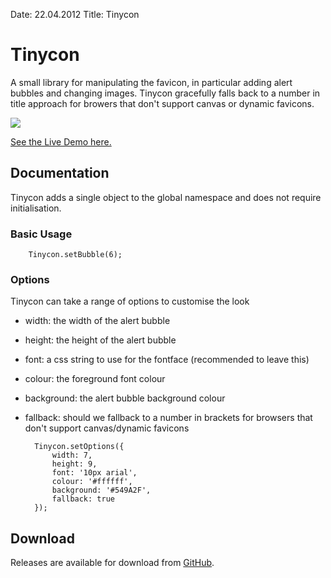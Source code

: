 Date: 22.04.2012
Title: Tinycon

# Tinycon

A small library for manipulating the favicon, in particular adding alert bubbles and changing images. Tinycon gracefully falls back to a number in title approach for browers that don't support canvas or dynamic favicons.

<img src="https://github.com/tommoor/tinycon/blob/master/examples/screenshot.png?raw=true" />

<a href="http://tommoor.github.com/tinycon/">See the Live Demo here.</a>

## Documentation

Tinycon adds a single object to the global namespace and does not require initialisation. 

### Basic Usage

        Tinycon.setBubble(6);

### Options

Tinycon can take a range of options to customise the look

* width: the width of the alert bubble
* height: the height of the alert bubble
* font: a css string to use for the fontface (recommended to leave this)
* colour: the foreground font colour
* background: the alert bubble background colour
* fallback: should we fallback to a number in brackets for browsers that don't support canvas/dynamic favicons

        Tinycon.setOptions({
          	width: 7,
			height: 9,
			font: '10px arial',
			colour: '#ffffff',
			background: '#549A2F',
			fallback: true
        });


## Download

Releases are available for download from
[GitHub](http://github.com/tommoor/tinycon/downloads).
